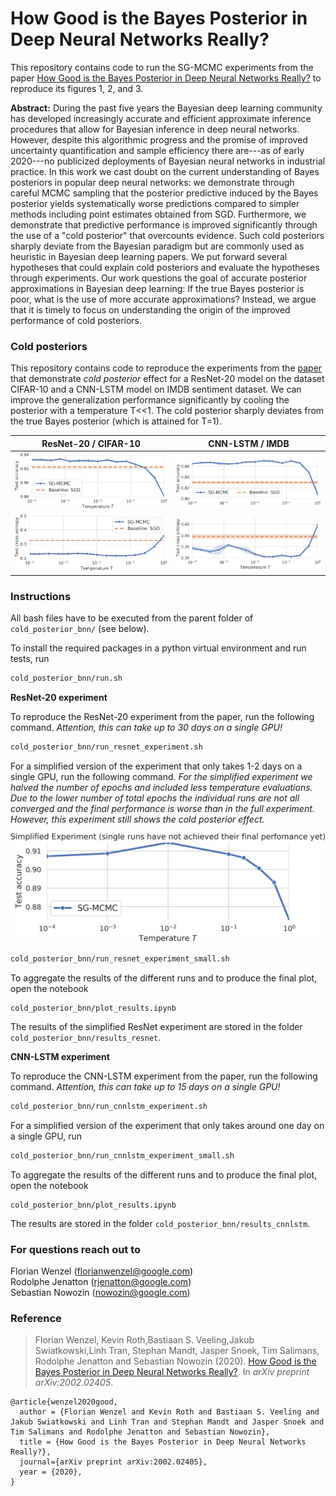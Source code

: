 # How Good is the Bayes Posterior in Deep Neural Networks Really?

This repository contains code to run the SG-MCMC experiments from the paper
[How Good is the Bayes Posterior in Deep Neural Networks Really?](https://arxiv.org/pdf/2002.02405.pdf) to reproduce its figures 1, 2, and 3.

**Abstract:**
During the past five years the Bayesian deep learning community has developed increasingly accurate and efficient approximate inference procedures that allow for Bayesian inference in deep neural networks.
However, despite this algorithmic progress and the promise of improved uncertainty quantification and sample efficiency there are---as of early 2020---no publicized deployments of Bayesian neural networks in industrial practice.
In this work we cast doubt on the current understanding of Bayes posteriors in popular deep neural networks:
we demonstrate through careful MCMC sampling that the posterior predictive induced by the Bayes posterior yields systematically worse predictions compared to simpler methods including point estimates obtained from SGD.
Furthermore, we demonstrate that predictive performance is improved significantly through the use of a "cold posterior" that overcounts evidence.
Such cold posteriors sharply deviate from the Bayesian paradigm but are commonly used as heuristic in Bayesian deep learning papers.
We put forward several hypotheses that could explain cold posteriors and evaluate the hypotheses through experiments.
Our work questions the goal of accurate posterior approximations in Bayesian deep learning:
If the true Bayes posterior is poor, what is the use of more accurate approximations?
Instead, we argue that it is timely to focus on understanding the origin of the improved performance of cold posteriors.

### Cold posteriors

This repository contains code to reproduce the experiments from the [paper](https://arxiv.org/pdf/2002.02405.pdf) that demonstrate _cold posterior_ effect
for a ResNet-20 model on the dataset CIFAR-10 and a CNN-LSTM model on IMDB sentiment
dataset. We can improve the generalization performance significantly by
cooling the posterior with a temperature T<<1. The cold posterior sharply deviates
from the true Bayes posterior (which is attained for T=1).

ResNet-20 / CIFAR-10      |   CNN-LSTM / IMDB
:------------------------:|:-------------------------:
![Test accuracy ResNet-20](results_resnet/resnet_test_accuracy_full_run.png)  | ![Test accuracy CNN-LSTM](results_cnnlstm/cnnlstm_test_accuracy_full_run.png)
![Test cross entropy ResNet-20](results_resnet/resnet_test_cross_entropy_full_run.png) | ![Test cross entropy CNN-LSTM](results_cnnlstm/cnnlstm_test_cross_entropy_full_run.png)


### Instructions

All bash files have to be executed from the parent folder of ```cold_posterior_bnn/``` (see below).

To install the required packages in a python virtual environment and run tests, run

```sh
cold_posterior_bnn/run.sh
```

**ResNet-20 experiment**

To reproduce the ResNet-20 experiment from the paper, run the following command.
*Attention, this can take up to 30 days on a single GPU!*

```sh
cold_posterior_bnn/run_resnet_experiment.sh
```

For a simplified version of the experiment that only takes 1-2 days on a single GPU,
run the following command. *For the simplified experiment we halved the number of epochs
and included less temperature evaluations. Due to the lower number of total epochs
the individual runs are not all converged and the final performance is worse than in the
full experiment. However, this experiment still shows the cold posterior effect.*

![Test accuracy ResNet-20 in the simplified experiment setting](results_resnet/resnet_simplified_run_test_accuracy.png)

```sh
cold_posterior_bnn/run_resnet_experiment_small.sh
```

To aggregate the results of the different runs and to produce the final plot, open the
notebook

```none
cold_posterior_bnn/plot_results.ipynb
```

The results of the simplified ResNet experiment are stored in the folder ```cold_posterior_bnn/results_resnet```.


**CNN-LSTM experiment**

To reproduce the CNN-LSTM experiment from the paper, run the following command.
*Attention, this can take up to 15 days on a single GPU!*

```sh
cold_posterior_bnn/run_cnnlstm_experiment.sh
```

For a simplified version of the experiment that only takes around one day on a single GPU, run

```sh
cold_posterior_bnn/run_cnnlstm_experiment_small.sh
```

To aggregate the results of the different runs and to produce the final plot, open the
notebook

```none
cold_posterior_bnn/plot_results.ipynb
```

The results are stored in the folder ```cold_posterior_bnn/results_cnnlstm```.


### For questions reach out to

Florian Wenzel ([florianwenzel@google.com](mailto:florianwenzel@google.com))<br>
Rodolphe Jenatton ([rjenatton@google.com](mailto:rjenatton@google.com))<br>
Sebastian Nowozin ([nowozin@google.com](nowozin@google.com))


### Reference

> Florian Wenzel, Kevin Roth,Bastiaan S. Veeling,Jakub Swiatkowski,Linh Tran,
> Stephan Mandt, Jasper Snoek, Tim Salimans, Rodolphe Jenatton and Sebastian
> Nowozin (2020).
> [How Good is the Bayes Posterior in Deep Neural Networks Really?](https://arxiv.org/pdf/2002.02405.pdf).
> In _arXiv preprint arXiv:2002.02405_.

```none
@article{wenzel2020good,
  author = {Florian Wenzel and Kevin Roth and Bastiaan S. Veeling and Jakub Swiatkowski and Linh Tran and Stephan Mandt and Jasper Snoek and Tim Salimans and Rodolphe Jenatton and Sebastian Nowozin},
  title = {How Good is the Bayes Posterior in Deep Neural Networks Really?},
  journal={arXiv preprint arXiv:2002.02405},
  year = {2020},
}
```
